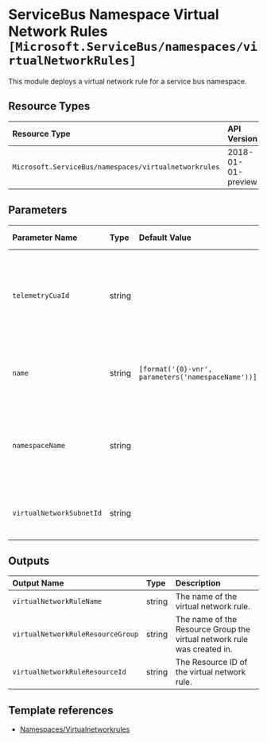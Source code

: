 # ServiceBus Namespace Virtual Network Rules `[Microsoft.ServiceBus/namespaces/virtualNetworkRules]`

This module deploys a virtual network rule for a service bus namespace.

## Resource Types

| Resource Type | API Version |
| :-- | :-- |
| `Microsoft.ServiceBus/namespaces/virtualnetworkrules` | 2018-01-01-preview |

## Parameters

| Parameter Name | Type | Default Value | Possible Values | Description |
| :-- | :-- | :-- | :-- | :-- |
| `telemetryCuaId` | string |  |  | Optional. Customer Usage Attribution ID (GUID). This GUID must be previously registered |
| `name` | string | `[format('{0}-vnr', parameters('namespaceName'))]` |  | Optional. The name of the virtual network rule |
| `namespaceName` | string |  |  | Required. Name of the parent Service Bus Namespace for the Service Bus Queue. |
| `virtualNetworkSubnetId` | string |  |  | Required. Resource ID of Virtual Network Subnet |

## Outputs

| Output Name | Type | Description |
| :-- | :-- | :-- |
| `virtualNetworkRuleName` | string | The name of the virtual network rule. |
| `virtualNetworkRuleResourceGroup` | string | The name of the Resource Group the virtual network rule was created in. |
| `virtualNetworkRuleResourceId` | string | The Resource ID of the virtual network rule. |

## Template references

- [Namespaces/Virtualnetworkrules](https://docs.microsoft.com/en-us/azure/templates/Microsoft.ServiceBus/2018-01-01-preview/namespaces/virtualnetworkrules)
